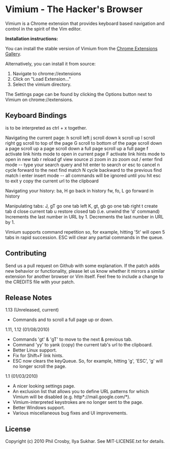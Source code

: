 Vimium - The Hacker's Browser
=============================

Vimium is a Chrome extension that provides keyboard based navigation and control in the spirit of the Vim
editor.

__Installation instructions:__

You can install the stable version of Vimium from the
[Chrome Extensions Gallery](https://chrome.google.com/extensions/detail/dbepggeogbaibhgnhhndojpepiihcmeb).

Alternatively, you can install it from source:

1. Navigate to chrome://extensions
2. Click on "Load Extension..."
3. Select the vimium directory.

The Settings page can be found by clicking the Options button next to Vimium on chrome://extensions.

Keyboard Bindings
-----------------

<c-x> is to be interpreted as ctrl + x together.

Navigating the current page:
    h       scroll left
    j       scroll down
    k       scroll up
    l       scroll right
    gg      scroll to top of the page
    G       scroll to bottom of the page
    <c-d>   scroll down a page
    <c-u>   scroll up a page
    <c-f>   scroll down a full page
    <c-b>   scroll up a full page
    f       activate link hints mode to open in current page
    F       activate link hints mode to open in new tab
    r       reload
    gf      view source
    zi      zoom in
    zo      zoom out
    /       enter find mode -- type your search query and hit enter to search or esc to cancel
    n       cycle forward to the next find match
    N       cycle backward to the previous find match
    i       enter insert mode -- all commands will be ignored until you hit esc to exit
    y       copy the current url to the clipboard

Navigating your history:
    ba, H         go back in history
    fw, fo, L     go forward in history

Manipulating tabs:
    J, gT      go one tab left
    K, gt, gb  go one tab right
    t          create tab
    d          close current tab
    u          restore closed tab (i.e. unwind the 'd' command)
    <c-a>      Increments the last number in URL by 1.
    <c-x>      Decrements the last number in URL by 1.

Vimium supports command repetition so, for example, hitting '5t' will open 5 tabs in rapid succession. ESC
will clear any partial commands in the queue.

Contributing
------------

Send us a pull request on Github with some explanation. If the patch adds new behavior or functionality,
please let us know whether it mirrors a similar extension for another browser or Vim itself. Feel free to
include a change to the CREDITS file with your patch.

Release Notes
-------------

1.13 (Unreleased, current)

-  Commands <c-f> and <c-b> to scroll a full page up or down.

1.11, 1.12 (01/08/2010)

-  Commands 'gt' & 'gT' to move to the next & previous tab.
-  Command 'yy' to yank (copy) the current tab's url to the clipboard.
-  Better Linux support.
-  Fix for Shift+F link hints.
-  ESC now clears the keyQueue. So, for example, hitting 'g', 'ESC', 'g' will no longer scroll the page.

1.1 (01/03/2010)

-  A nicer looking settings page.
-  An exclusion list that allows you to define URL patterns for which Vimium will be disabled (e.g.  http\*://mail.google.com/\*).
-  Vimium-interpreted keystrokes are no longer sent to the page.
-  Better Windows support.
-  Various miscellaneous bug fixes and UI improvements.

License
-------
Copyright (c) 2010 Phil Crosby, Ilya Sukhar. See MIT-LICENSE.txt for details.
